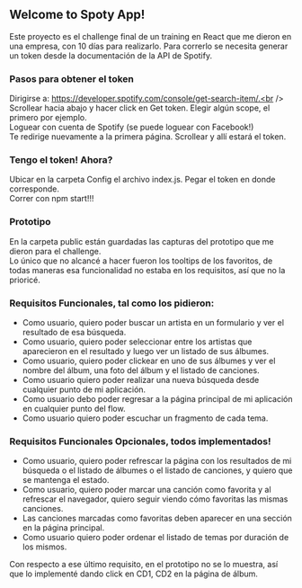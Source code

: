 ## Welcome to Spoty App!

Este proyecto es el challenge final de un training en React que me dieron en una empresa, con 10 días para realizarlo.
Para correrlo se necesita generar un token desde la documentación de la API de Spotify.

### Pasos para obtener el token

Dirigirse a: https://developer.spotify.com/console/get-search-item/.<br />
Scrollear hacia abajo y hacer click en Get token. Elegir algún scope, el primero por ejemplo.<br />
Loguear con cuenta de Spotify (se puede loguear con Facebook!)<br />
Te redirige nuevamente a la primera página. Scrollear y allí estará el token.

### Tengo el token! Ahora?

Ubicar en la carpeta Config el archivo index.js. Pegar el token en donde corresponde.<br />
Correr con npm start!!!

### Prototipo

En la carpeta public están guardadas las capturas del prototipo que me dieron para el challenge.<br />
Lo único que no alcancé a hacer fueron los tooltips de los favoritos, de todas maneras esa funcionalidad no estaba en los requisitos, así que no la prioricé.

### Requisitos Funcionales, tal como los pidieron:

- Como usuario, quiero poder buscar un artista en un formulario y ver el resultado de esa búsqueda.
- Como usuario, quiero poder seleccionar entre los artistas que aparecieron en el resultado y luego ver un listado de sus álbumes.
- Como usuario, quiero poder clickear en uno de sus álbumes y ver el nombre del álbum, una foto del álbum y el listado de canciones.
- Como usuario quiero poder realizar una nueva búsqueda desde cualquier punto de mi aplicación.
- Como usuario debo poder regresar a la página principal de mi aplicación en cualquier punto del flow.
- Como usuario quiero poder escuchar un fragmento de cada tema.

### Requisitos Funcionales Opcionales, todos implementados!

- Como usuario, quiero poder refrescar la página con los resultados de mi búsqueda o el listado de álbumes o el listado de canciones, y quiero que se mantenga el estado.
- Como usuario, quiero poder marcar una canción como favorita y al refrescar el navegador, quiero seguir viendo cómo favoritas las mismas canciones.
- Las canciones marcadas como favoritas deben aparecer en una sección en la página principal.
- Como usuario quiero poder ordenar el listado de temas por duración de los mismos.

Con respecto a ese último requisito, en el prototipo no se lo muestra, así que lo implementé dando click en CD1, CD2 en la página de álbum.
